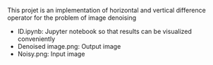 This projet is an implementation of horizontal and vertical difference operator for the problem of image denoising

* ID.ipynb: Jupyter notebook so that results can be visualized conveniently
* Denoised image.png: Output image
* Noisy.png: Input image  
